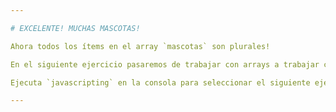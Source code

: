 ```yaml
---

# EXCELENTE! MUCHAS MASCOTAS!

Ahora todos los ítems en el array `mascotas` son plurales!

En el siguiente ejercicio pasaremos de trabajar con arrays a trabajar con **objetos**.

Ejecuta `javascripting` en la consola para seleccionar el siguiente ejercicio.

---
```

